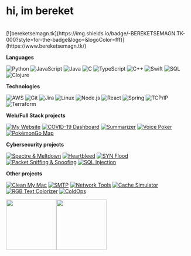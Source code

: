 <h1>hi, im bereket</h1> <br>
[![bereketsemagn.tk](https://img.shields.io/badge/-BEREKETSEMAGN.TK-000?style=for-the-badge&logo=&logoColor=fff)](https://www.bereketsemagn.tk/)

**Languages**

![Python](https://img.shields.io/badge/-Python-000?style=flat&logo=python)
![JavaScript](https://img.shields.io/badge/-JavaScript-000?style=flat&logo=javascript)
![Java](https://img.shields.io/badge/-Java-000?style=flat&logo=Java&logoColor=007396)
![C](https://img.shields.io/badge/-C-000?style=flat&logo=C)
![TypeScript](https://img.shields.io/badge/-TypeScript-000?style=flat&logo=typescript&logoColor=007ACC)
![C++](https://img.shields.io/badge/-C++-000?style=flat&logo=C%2B%2B&logoColor=00599C)
![Swift](https://img.shields.io/badge/-Swift-000?style=flat&logo=Swift)
![SQL](https://img.shields.io/badge/-SQL-000?style=flat&logo=MySQL)
![Clojure](https://img.shields.io/badge/-Clojure-000?style=flat&logo=Clojure)

**Technologies**

![AWS](https://img.shields.io/badge/-AWS-000?style=flat&logo=Amazon-AWS&logoColor=FF9900)
![Git](https://img.shields.io/badge/-Git-000?style=flat&logo=git&logoColor=F05032)
![Jira](https://img.shields.io/badge/-Jira-000?style=flat&logo=jira-software&logoColor=fff)
![Linux](https://img.shields.io/badge/-Linux-000?style=flat&logo=linux&logoColor=FCC624)
![Node.js](https://img.shields.io/badge/-Node.js-000?style=flat&logo=node.js&logoColor=339933)
![React](https://img.shields.io/badge/-React-000?style=flat&logo=React&logoColor=61DAFB)
![Spring](https://img.shields.io/badge/-Spring-000?style=flat&logo=spring&logoColor=6DB33F)
![TCP/IP](https://img.shields.io/badge/-TCP/IP-000?style=flat&logo=cisco&logoColor=fff)
![Terraform](https://img.shields.io/badge/-Terraform-000?style=flat&logo=Terraform&logoColor=623CE4)
<!-- wi*quL3fcV -->

**Web/Full Stack projects**

[![My Website](https://img.shields.io/badge/-🧬&nbsp;My&nbsp;Website-000?style=flat)](https://github.com/adamalston/v2)
[![COVID-19 Dashboard](https://img.shields.io/badge/-🦠&nbsp;COVID&#8209;19&nbsp;Dashboard-000?style=flat)](https://github.com/adamalston/COVID-19-Dashboard)
[![Summarizer](https://img.shields.io/badge/-Summarizer-000?style=flat&logo=read-the-docs&logoColor=21c1fc)](https://github.com/adamalston/Summarizer)
[![Voice Poker](https://img.shields.io/badge/-Voice&nbsp;Poker-000?style=flat&logo=audiomack&logoColor=eb3f8b)](https://github.com/adamalston/Poker)
[![PokémonGo Map](https://img.shields.io/badge/-PokémonGo&nbsp;Map-000?style=flat&logo=openstreetmap&logoColor=f5c529)](https://github.com/adamalston/PokemonGo-Map)

**Cybersecurity projects**

[![Spectre & Meltdown](https://img.shields.io/badge/-Spectre&nbsp;&&nbsp;Meltdown-000?style=flat&logo=Ghostery&logoColor=5ec4ef)](https://github.com/adamalston/Meltdown-Spectre)
[![Heartbleed](https://img.shields.io/badge/-🩸&nbsp;Heartbleed-000?style=flat)](https://github.com/adamalston/Heartbleed)
[![SYN Flood](https://img.shields.io/badge/-SYN&nbsp;Flood-000?style=flat&logo=flood&logoColor=5af)](https://github.com/adamalston/SYN-Flood)
[![Packet Sniffing & Spoofing](https://img.shields.io/badge/-Packet&nbsp;Sniffing&nbsp;&&nbsp;Spoofing-000?style=flat&logo=parity-substrate&logoColor=0f0)](https://github.com/adamalston/Packet-Sniffing-and-Spoofing)
[![SQL Injection](https://img.shields.io/badge/-💉&nbsp;SQL&nbsp;Injection-000?style=flat)](https://github.com/adamalston/SQL-Injection)

**Other projects**

[![Clean My Mac](https://img.shields.io/badge/-🧼&nbsp;&nbsp;Clean&nbsp;My&nbsp;Mac-000?style=flat)](https://github.com/adamalston/Clean-My-Mac)
[![SMTP](https://img.shields.io/badge/-SMTP-000?style=flat&logo=mail.ru&logoColor=f7c339)](https://github.com/adamalston/SMTP)
[![Network Tools](https://img.shields.io/badge/-Network&nbsp;Tools-000?style=flat&logo=eclipse-mosquitto&logoColor=4cacfc)](https://github.com/adamalston/Network-Tools)
[![Cache Simulator](https://img.shields.io/badge/-Cache&nbsp;Simulator-000?style=flat&logo=retropie&logoColor=ddd)](https://github.com/adamalston/CacheSimulator)
[![RGB Text Colorizer](https://img.shields.io/badge/-🌈&nbsp;&nbsp;RGB&nbsp;Text&nbsp;Colorizer-000?style=flat)](https://github.com/adamalston/rgbTextColorizer)
[![ColdOps](https://img.shields.io/badge/-🧊&nbsp;ColdOps-000?style=flat)](https://github.com/adamalston/ColdOps)

<img align="" height='137px' src="https://github-readme-stats.vercel.app/api?username=adamalston&hide_title=true&show_icons=true&include_all_commits=true&line_height=21&bg_color=0,EC6C6C,FFD479,FFFC79,73FA79&theme=graywhite" /><!-- wi*quL3fcV --><img align="" height='137px' src="https://github-readme-stats.vercel.app/api/top-langs/?username=adamalston&hide_title=true&layout=compact&bg_color=0,73FA79,73FDFF,D783FF&theme=graywhite" />
